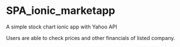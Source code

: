 # SPA_ionic_marketapp

A simple stock chart ionic app with Yahoo API

Users are able to check prices and other financials of listed company.
